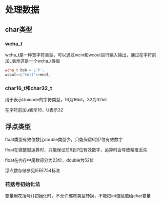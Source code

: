 # 处理数据

## char类型

### wcha_t

wcha_t是一种宽字符类型，可以通过wcin和wcout进行输入输出，通过在字符前加L表示这是一个wcha_t类型

```c++
wcha_t bob = L'P';
wcout<<L"tell"<<endl;
```

### char16_t和char32_t

用于表示Unicode的字符类型，16为16bit，32为32bit

在字符前加u表示16，U表示32



## 浮点类型

float类型有效位数比double类型少，只能保留6到7位有效数字

float在做整型运算时，只能保证前6到7位有效数字，运算时会导致精度丢失

float在内存中尾数部分为23位，double为52位

浮点数存储参见IEEE754标准

### 花括号初始化法

变量用花括号{}初始化时，不允许缩窄类型转换，不能把int值赋值给char变量









